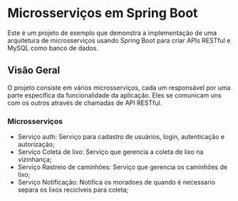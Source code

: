 # Microsserviços em Spring Boot
Este é um projeto de exemplo que demonstra a implementação de uma arquitetura de microsserviços usando Spring Boot para criar APIs RESTful e MySQL como banco de dados.

## Visão Geral
O projeto consiste em vários microsserviços, cada um responsável por uma parte específica da funcionalidade da aplicação. Eles se comunicam uns com os outros através de chamadas de API RESTful.

### Microsserviços

* Serviço auth: Serviço para cadastro de usuários, login, autenticação e autorização;
* Serviço Coleta de lixo: Serviço que gerencia a coleta de lixo na vizinhança;
* Serviço Rastreio de caminhões: Serviço que gerencia os caminhões de lixo;
* Serviço Notificação: Notifica os moradoes de quando é necessario separa os lixos reciclveis para coleta;
